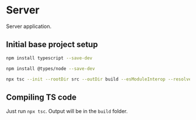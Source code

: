 # Server

Server application.

## Initial base project setup

```bash
npm install typescript --save-dev

npm install @types/node --save-dev

npx tsc --init --rootDir src --outDir build --esModuleInterop --resolveJsonModule --lib es6 --module commonjs --allowJs true --noImplicitAny true --noUncheckedIndexedAccess true
```

## Compiling TS code

Just run `npx tsc`. Output will be in the `build` folder.
